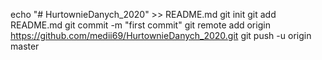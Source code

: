 echo "# HurtownieDanych_2020" >> README.md
git init
git add README.md
git commit -m "first commit"
git remote add origin https://github.com/medii69/HurtownieDanych_2020.git
git push -u origin master
